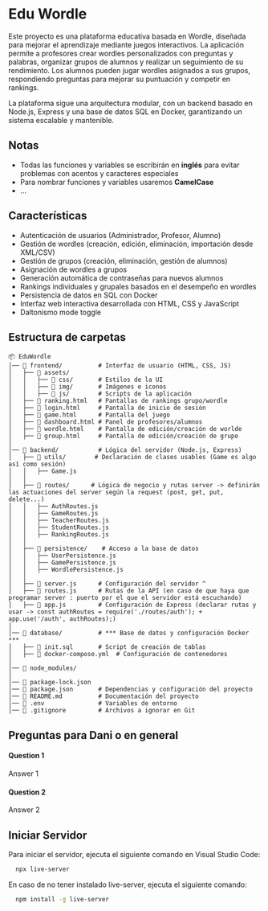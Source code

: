 
# Edu Wordle

Este proyecto es una plataforma educativa basada en Wordle, diseñada para mejorar el aprendizaje mediante juegos interactivos. La aplicación permite a profesores crear wordles personalizados con preguntas y palabras, organizar grupos de alumnos y realizar un seguimiento de su rendimiento. Los alumnos pueden jugar wordles asignados a sus grupos, respondiendo preguntas para mejorar su puntuación y competir en rankings.

La plataforma sigue una arquitectura modular, con un backend basado en Node.js, Express y una base de datos SQL en Docker, garantizando un sistema escalable y mantenible. 


## Notas 
- Todas las funciones y variables se escribirán en **inglés** para evitar problemas con acentos y caracteres especiales
- Para nombrar funciones y variables usaremos **CamelCase**
- ...
## Características

- Autenticación de usuarios (Administrador, Profesor, Alumno)
- Gestión de wordles (creación, edición, eliminación, importación desde XML/CSV)
- Gestión de grupos (creación, eliminación, gestión de alumnos)
- Asignación de wordles a grupos
- Generación automática de contraseñas para nuevos alumnos
- Rankings individuales y grupales basados en el desempeño en wordles
- Persistencia de datos en SQL con Docker
- Interfaz web interactiva desarrollada con HTML, CSS y JavaScript
- Daltonismo mode toggle



## Estructura de carpetas
```plaintext
📦 EduWordle
│── 📂 frontend/          # Interfaz de usuario (HTML, CSS, JS)
│   ├── 📂 assets/        
│   │   ├── 📂 css/       # Estilos de la UI
│   │   ├── 📂 img/       # Imágenes e iconos 
│   │   ├── 📂 js/        # Scripts de la aplicación
│   ├── 📜 ranking.html   # Pantallas de rankings grupo/wordle
│   ├── 📜 login.html     # Pantalla de inicio de sesión
│   ├── 📜 game.html      # Pantalla del juego
│   ├── 📜 dashboard.html # Panel de profesores/alumnos
│   ├── 📜 wordle.html    # Pantalla de edición/creación de worlde
│   ├── 📜 group.html     # Pantalla de edición/creación de grupo
│
│── 📂 backend/           # Lógica del servidor (Node.js, Express)
│   ├── 📂 utils/        # Declaración de clases usables (Game es algo así como sesión)
│   │   ├── Game.js       
│   │  
│   ├── 📂 routes/      # Lógica de negocio y rutas server -> definirán las actuaciones del server según la request (post, get, put, delete...) 
│   │   ├── AuthRoutes.js  
│   │   ├── GameRoutes.js  
│   │   ├── TeacherRoutes.js
│   │   ├── StudentRoutes.js
│   │   ├── RankingRoutes.js   
│   │  
│   ├── 📂 persistence/    # Acceso a la base de datos
│   │   ├── UserPersistence.js  
│   │   ├── GamePersistence.js  
│   │   ├── WordlePersistence.js  
│   │  
│   ├── 📜 server.js      # Configuración del servidor ^
│   ├── 📜 routes.js      # Rutas de la API (en caso de que haya que programar server : puerto por el que el servidor está escuchando)
│   ├── 📜 app.js         # Configuración de Express (declarar rutas y usar -> const authRoutes = require('./routes/auth'); + app.use('/auth', authRoutes);) 
│
│── 📂 database/          # *** Base de datos y configuración Docker ***
│   ├── 📜 init.sql       # Script de creación de tablas
│   ├── 📜 docker-compose.yml  # Configuración de contenedores
│
│── 📂 node_modules/      
│
│── 📜 package-lock.json    
│── 📜 package.json       # Dependencias y configuración del proyecto  
│── 📜 README.md          # Documentación del proyecto 
│── 📜 .env               # Variables de entorno  
│── 📜 .gitignore         # Archivos a ignorar en Git   

```


## Preguntas para Dani o en general

#### Question 1

Answer 1

#### Question 2

Answer 2


## Iniciar Servidor

Para iniciar el servidor, ejecuta el siguiente comando en Visual Studio Code:

```bash
  npx live-server 
```
En caso de no tener instalado live-server, ejecuta el siguiente comando:

```bash
  npm install -g live-server
```
